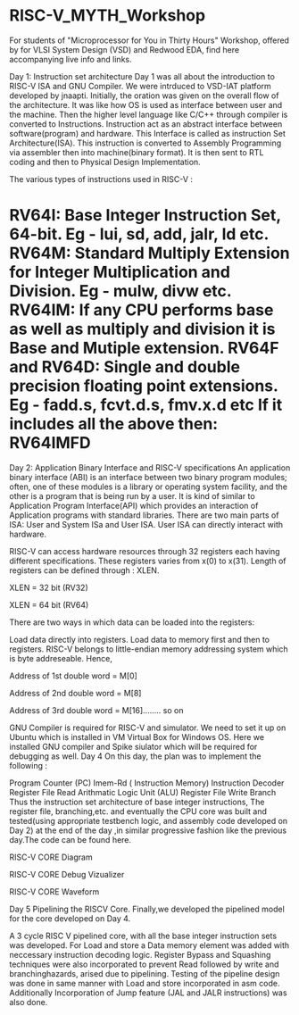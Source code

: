 # RISC-V_MYTH_Workshop

For students of "Microprocessor for You in Thirty Hours" Workshop, offered by for VLSI System Design (VSD) and Redwood EDA, find here accompanying live info and links.


Day 1: Instruction set architecture
Day 1 was all about the introduction to RISC-V ISA and GNU Compiler. We were intrduced to VSD-IAT platform developed by jnaapti. Initially, the oration was given on the overall flow of the architecture. It was like how OS is used as interface between user and the machine. Then the higher level language like C/C++ through compiler is converted to Instructions. Instruction act as an abstract interface between software(program) and hardware. This Interface is called as instruction Set Architecture(ISA). This instruction is converted to Assembly Programming via assembler then into machine(binary format). It is then sent to RTL coding and then to Physical Design Implementation.

The various types of instructions used in RISC-V :

RV64I: Base Integer Instruction Set, 64-bit. Eg - lui, sd, add, jalr, ld etc.
RV64M: Standard Multiply Extension for Integer Multiplication and Division. Eg - mulw, divw etc.
RV64IM: If any CPU performs base as well as multiply and division it is Base and Mutiple extension.
RV64F and RV64D: Single and double precision floating point extensions. Eg - fadd.s, fcvt.d.s, fmv.x.d etc
If it includes all the above then: RV64IMFD
=========================================================================
Day 2: Application Binary Interface and RISC-V specifications
An application binary interface (ABI) is an interface between two binary program modules; often, one of these modules is a library or operating system facility, and the other is a program that is being run by a user. It is kind of similar to Application Program Interface(API) which provides an interaction of Application programs with standard libraries. There are two main parts of ISA: User and System ISa and User ISA. User ISA can directly interact with hardware.

RISC-V can access hardware resources through 32 registers each having different specifications. These registers varies from x(0) to x(31). Length of registers can be defined through : XLEN.

XLEN = 32 bit (RV32)

XLEN = 64 bit (RV64)

There are two ways in which data can be loaded into the registers:

Load data directly into registers.
Load data to memory first and then to registers.
RISC-V belongs to little-endian memory addressing system which is byte addreseable. Hence,

Address of 1st double word = M[0]

Address of 2nd double word = M[8]

Address of 3rd double word = M[16]........ so on

GNU Compiler is required for RISC-V and simulator. We need to set it up on Ubuntu which is installed in VM Virtual Box for Windows OS. Here we installed GNU compiler and Spike siulator which will be required for debugging as well.
Day 4
On this day, the plan was to implement the following :

Program Counter (PC)
Imem-Rd ( Instruction Memory)
Instruction Decoder
Register File Read
Arithmatic Logic Unit (ALU)
Register File Write
Branch
Thus the instruction set architecture of base integer instructions, The register file, branching,etc. and eventually the CPU core was built and tested(using appropriate testbench logic, and assembly code developed on Day 2) at the end of the day ,in similar progressive fashion like the previous day.The code can be found here.

RISC-V CORE Diagram 

RISC-V CORE Debug Vizualizer 

RISC-V CORE Waveform 

Day 5 Pipelining the RISCV Core.
Finally,we developed the pipelined model for the core developed on Day 4.

A 3 cycle RISC V pipelined core, with all the base integer instruction sets was developed.
For Load and store a Data memory element was added with neccessary instruction decoding logic.
Register Bypass and Squashing techniques were also incorporated to prevent Read followed by write and branchinghazards, arised due to pipelining.
Testing of the pipeline design was done in same manner with Load and store incorporated in asm code.
Additionally Incorporation of Jump feature (JAL and JALR instructions) was also done.
